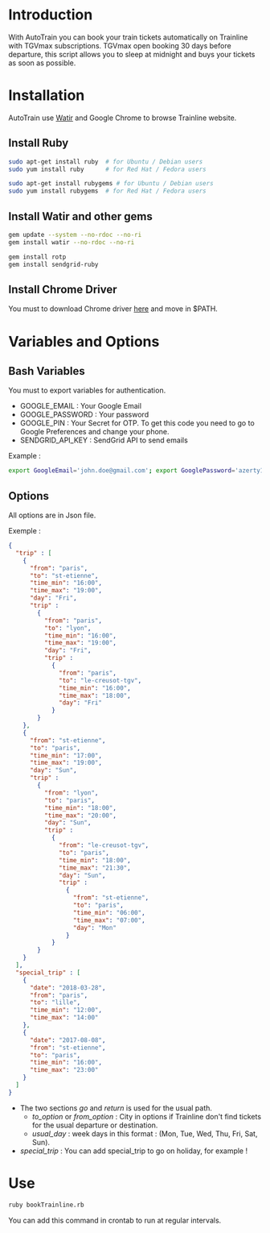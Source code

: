 # Introduction

With AutoTrain you can book your train tickets automatically on Trainline with TGVmax subscriptions.
TGVmax open booking 30 days before departure, this script allows you to sleep at midnight and buys your tickets as soon as possible.

# Installation

AutoTrain use [Watir](https://watir.com) and Google Chrome to browse Trainline website.

## Install Ruby

```bash
sudo apt-get install ruby  # for Ubuntu / Debian users
sudo yum install ruby      # for Red Hat / Fedora users

sudo apt-get install rubygems # for Ubuntu / Debian users
sudo yum install rubygems  # for Red Hat / Fedora users
```

## Install Watir and other gems

```bash
gem update --system --no-rdoc --no-ri
gem install watir --no-rdoc --no-ri

gem install rotp
gem install sendgrid-ruby
```

## Install Chrome Driver

You must to download Chrome driver [here](https://sites.google.com/a/chromium.org/chromedriver/downloads) and move in $PATH.

# Variables and Options

## Bash Variables

You must to export variables for authentication.  

* GOOGLE_EMAIL : Your Google Email
* GOOGLE_PASSWORD : Your password
* GOOGLE_PIN : Your Secret for OTP. To get this code you need to go to Google Preferences and change your phone.
* SENDGRID_API_KEY : SendGrid API to send emails

Example :
```bash
export GoogleEmail='john.doe@gmail.com'; export GooglePassword='azerty123'; export GooglePin='9ea6lowvm7m57ltuwldrwqjkldjauhjz'; export SENDGRID_API_KEY="SG.ZxoW78maTraWvtR_zS93IklGh6Hy.i6GH66_dFVbtS0DPaALCdXDgVLySsfhfMjru38"
```

## Options

All options are in Json file.  

Exemple :
```json
{
  "trip" : [
    {
      "from": "paris",
      "to": "st-etienne",
      "time_min": "16:00",
      "time_max": "19:00",
      "day": "Fri",
      "trip" :
        {
          "from": "paris",
          "to": "lyon",
          "time_min": "16:00",
          "time_max": "19:00",
          "day": "Fri",
          "trip" :
            {
              "from": "paris",
              "to": "le-creusot-tgv",
              "time_min": "16:00",
              "time_max": "18:00",
              "day": "Fri"
            }
        }
    },
    {
      "from": "st-etienne",
      "to": "paris",
      "time_min": "17:00",
      "time_max": "19:00",
      "day": "Sun",
      "trip" :
        {
          "from": "lyon",
          "to": "paris",
          "time_min": "18:00",
          "time_max": "20:00",
          "day": "Sun",
          "trip" :
            {
              "from": "le-creusot-tgv",
              "to": "paris",
              "time_min": "18:00",
              "time_max": "21:30",
              "day": "Sun",
              "trip" :
                {
                  "from": "st-etienne",
                  "to": "paris",
                  "time_min": "06:00",
                  "time_max": "07:00",
                  "day": "Mon"
                }
            }
        }
    }
  ],
  "special_trip" : [
    {
      "date": "2018-03-28",
      "from": "paris",
      "to": "lille",
      "time_min": "12:00",
      "time_max": "14:00"
    },
    {
      "date": "2017-08-08",
      "from": "st-etienne",
      "to": "paris",
      "time_min": "16:00",
      "time_max": "23:00"
    }
  ]
}
```

* The two sections *go* and *return* is used for the usual path.
  * *to_option* or *from_option* : City in options if Trainline don't find tickets for the usual departure or destination.
  * *usual_day* : week days in this format : (Mon, Tue, Wed, Thu, Fri, Sat, Sun).
* *special_trip* : You can add special_trip to go on holiday, for example !

# Use

```bash
ruby bookTrainline.rb
```

You can add this command in crontab to run at regular intervals.
